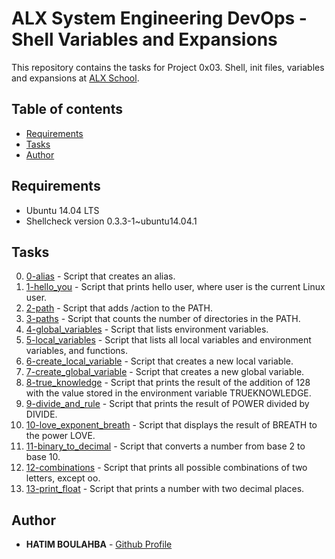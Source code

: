 # ALX System Engineering DevOps - Shell Variables and Expansions

This repository contains the tasks for Project 0x03. Shell, init files, variables and expansions at [ALX School](https://www.alxafrica.com/software/). 

## Table of contents

- [Requirements](#requirements)
- [Tasks](#tasks)
- [Author](#author)

## Requirements

- Ubuntu 14.04 LTS
- Shellcheck version 0.3.3-1~ubuntu14.04.1

## Tasks

0. [0-alias](./0-alias) - Script that creates an alias.
1. [1-hello_you](./1-hello_you) - Script that prints hello user, where user is the current Linux user.
2. [2-path](./2-path) - Script that adds /action to the PATH.
3. [3-paths](./3-paths) - Script that counts the number of directories in the PATH.
4. [4-global_variables](./4-global_variables) - Script that lists environment variables.
5. [5-local_variables](./5-local_variables) - Script that lists all local variables and environment variables, and functions.
6. [6-create_local_variable](./6-create_local_variable) - Script that creates a new local variable.
7. [7-create_global_variable](./7-create_global_variable) - Script that creates a new global variable.
8. [8-true_knowledge](./8-true_knowledge) - Script that prints the result of the addition of 128 with the value stored in the environment variable TRUEKNOWLEDGE.
9. [9-divide_and_rule](./9-divide_and_rule) - Script that prints the result of POWER divided by DIVIDE.
10. [10-love_exponent_breath](./10-love_exponent_breath) - Script that displays the result of BREATH to the power LOVE.
11. [11-binary_to_decimal](./11-binary_to_decimal) - Script that converts a number from base 2 to base 10.
12. [12-combinations](./12-combinations) - Script that prints all possible combinations of two letters, except oo.
13. [13-print_float](./13-print_float) - Script that prints a number with two decimal places.

## Author

- **HATIM BOULAHBA** - [ Github Profile](https://github.com/kiim28)
